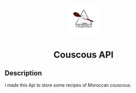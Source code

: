 <div align="center">
  <img alt="Logo" src="https://github.com/hzeghari/couscous-api/blob/main/images/couscous.jpg" width="100" />
</div>
<h1 align="center">
  Couscous API
</h1>

##  Description
I made this Api to store some recipes of Moroccan couscous.
